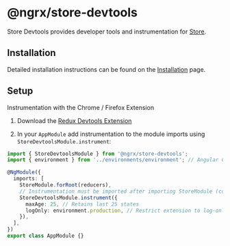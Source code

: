 # @ngrx/store-devtools

Store Devtools provides developer tools and instrumentation for [Store](guide/store).

## Installation

Detailed installation instructions can be found on the [Installation](guide/store-devtools/install) page.

## Setup

Instrumentation with the Chrome / Firefox Extension

1.  Download the [Redux Devtools Extension](https://github.com/zalmoxisus/redux-devtools-extension/)

2.  In your `AppModule` add instrumentation to the module imports using `StoreDevtoolsModule.instrument`:

```ts
import { StoreDevtoolsModule } from '@ngrx/store-devtools';
import { environment } from '../environments/environment'; // Angular CLI environment

@NgModule({
  imports: [
    StoreModule.forRoot(reducers),
    // Instrumentation must be imported after importing StoreModule (config is optional)
    StoreDevtoolsModule.instrument({
      maxAge: 25, // Retains last 25 states
      logOnly: environment.production, // Restrict extension to log-only mode
    }),
  ],
})
export class AppModule {}
```
